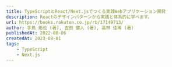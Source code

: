 ```yaml
---
title: TypeScriptとReact/Next.jsでつくる実践Webアプリケーション開発
description: Reactのデザインパターンから実践と体系的に学べます。
url: https://books.rakuten.co.jp/rb/17149713/
author: 手島 拓也 (著), 吉田 健人 (著), 高林 佳稀 (著)
publishedAt: 2022-08-06
createdAt: 2023-08-01
tags: 
    - TypeScript
    - Next.js
---
```


